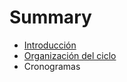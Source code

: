 # Summary

* [Introducción](README.md)
* [Organización del ciclo](organizacion_del_ciclo.md)
* Cronogramas

